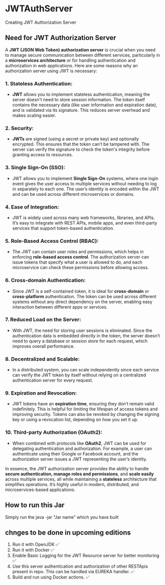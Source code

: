 # JWTAuthServer
Creating JWT Authorization Server 

## Need for JWT Authorization Server

A **JWT (JSON Web Token) authorization server** is crucial when you need to manage secure communication between different services, particularly in a **microservices architecture** or for handling authentication and authorization in web applications. Here are some reasons why an authorization server using JWT is necessary:

### 1. **Stateless Authentication**:
   - **JWT** allows you to implement stateless authentication, meaning the server doesn't need to store session information. The token itself contains the necessary data (like user information and expiration date), and is validated via its signature. This reduces server overhead and makes scaling easier.
   
### 2. **Security**:
   - **JWTs** are signed (using a secret or private key) and optionally encrypted. This ensures that the token can’t be tampered with. The server can verify the signature to check the token's integrity before granting access to resources.

### 3. **Single Sign-On (SSO)**:
   - JWT allows you to implement **Single Sign-On** systems, where one login event gives the user access to multiple services without needing to log in separately to each one. The user’s identity is encoded within the JWT and can be used across different microservices or domains.

### 4. **Ease of Integration**:
   - JWT is widely used across many web frameworks, libraries, and APIs. It’s easy to integrate with REST APIs, mobile apps, and even third-party services that support token-based authentication.

### 5. **Role-Based Access Control (RBAC)**:
   - The JWT can contain user roles and permissions, which helps in enforcing **role-based access control**. The authorization server can issue tokens that specify what a user is allowed to do, and each microservice can check these permissions before allowing access.

### 6. **Cross-domain Authentication**:
   - Since JWT is a self-contained token, it is ideal for **cross-domain** or **cross-platform** authentication. The token can be used across different systems without any direct dependency on the server, enabling easy interaction between different apps or services.

### 7. **Reduced Load on the Server**:
   - With JWT, the need for storing user sessions is eliminated. Since the authentication data is embedded directly in the token, the server doesn’t need to query a database or session store for each request, which improves overall performance.

### 8. **Decentralized and Scalable**:
   - In a distributed system, you can scale independently since each service can verify the JWT token by itself without relying on a centralized authentication server for every request.

### 9. **Expiration and Revocation**:
   - JWT tokens have an **expiration time**, ensuring they don’t remain valid indefinitely. This is helpful for limiting the lifespan of access tokens and improving security. Tokens can also be revoked by changing the signing key or using a revocation list, depending on how you set it up.

### 10. **Third-party Authorization (OAuth2)**:
   - When combined with protocols like **OAuth2**, JWT can be used for delegating authentication and authorization. For example, a user can authenticate using their Google or Facebook account, and the authorization server issues a JWT representing the user’s identity.

In essence, the JWT authorization server provides the ability to handle **secure authentication, manage roles and permissions**, and **scale easily** across multiple services, all while maintaining a **stateless** architecture that simplifies operations. It’s highly useful in modern, distributed, and microservices-based applications.

## How to run this Jar ##
 Simply run the java -jar "Jar name" which you have built

## chnges to be done in upcoming editions ##
1. Run it with OpenJDK :white_check_mark:
2. Run it with Docker :white_check_mark:
3. Enable Basic Logging for the JWT Resource server for better monitoring :white_check_mark:
4. Use this server authentication and authorization of other RESTApis present in repo. This can be handled via EUREKA handler. :white_check_mark:
5. Build and run using Docker actions. :white_check_mark: